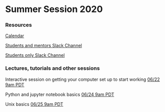# Summer Session 2020

### Resources

[Calendar](https://calendar.google.com/calendar/embed?src=sl1lhbut8qilv2r0r5on0pk33g%40group.calendar.google.com)

[Students and mentors Slack Channel](https://KIPAC.slack.com/messages/summer-students-plus-mentors)

[Students only Slack Channel](https://KIPAC.slack.com/messages/summer-students)


### Lectures, tutorials and other sessions

Interactive session on getting your computer set up to start working [06/22 9am PDT](0622_Setup.md)

Python and jupyter notebook basics [06/24 9am PDT](0624_Python.md)

Unix basics [06/25 9am PDT](0625_Unix.md)


